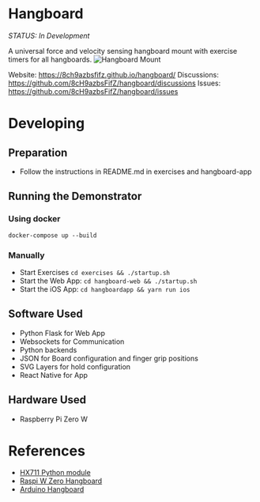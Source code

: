 # Hangboard 

*STATUS: In Development*

A universal force and velocity sensing hangboard mount with exercise timers for all hangboards.
![Hangboard Mount](./hardware/board_mount/IsometrixBoard.png)

Website: https://8ch9azbsfifz.github.io/hangboard/
Discussions: https://github.com/8cH9azbsFifZ/hangboard/discussions
Issues: https://github.com/8cH9azbsFifZ/hangboard/issues

# Developing

## Preparation
+ Follow the instructions in README.md in exercises and hangboard-app

## Running the Demonstrator
### Using docker
```docker-compose up --build```
### Manually
+ Start Exercises `cd exercises && ./startup.sh`
+ Start the Web App: `cd hangboard-web && ./startup.sh`
+ Start the iOS App: `cd hangboardapp && yarn run ios`

## Software Used
- Python Flask for Web App
- Websockets for Communication
- Python backends
- JSON for Board configuration and finger grip positions
- SVG Layers for hold configuration
- React Native for App

## Hardware Used
- Raspberry Pi Zero W


# References
+ [HX711 Python module](https://github.com/gandalf15/HX711/)
+ [Raspi W Zero Hangboard](https://github.com/adrianlzt/piclimbing)
+ [Arduino Hangboard](https://github.com/oalam/isometryx)
